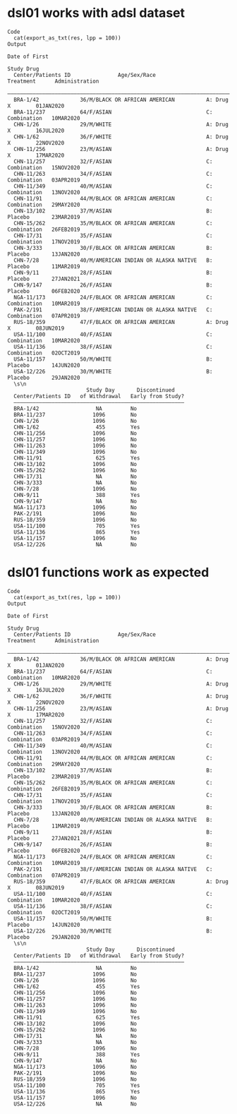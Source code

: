 # dsl01 works with adsl dataset

    Code
      cat(export_as_txt(res, lpp = 100))
    Output
                                                                                    Date of First 
                                                                                      Study Drug  
      Center/Patients ID               Age/Sex/Race                  Treatment      Administration
      ————————————————————————————————————————————————————————————————————————————————————————————
      BRA-1/42             36/M/BLACK OR AFRICAN AMERICAN          A: Drug X        01JAN2020     
      BRA-11/237           64/F/ASIAN                              C: Combination   10MAR2020     
      CHN-1/26             29/M/WHITE                              A: Drug X        16JUL2020     
      CHN-1/62             36/F/WHITE                              A: Drug X        22NOV2020     
      CHN-11/256           23/M/ASIAN                              A: Drug X        17MAR2020     
      CHN-11/257           32/F/ASIAN                              C: Combination   15NOV2020     
      CHN-11/263           34/F/ASIAN                              C: Combination   03APR2019     
      CHN-11/349           40/M/ASIAN                              C: Combination   13NOV2020     
      CHN-11/91            44/M/BLACK OR AFRICAN AMERICAN          C: Combination   29MAY2020     
      CHN-13/102           37/M/ASIAN                              B: Placebo       23MAR2019     
      CHN-15/262           35/M/BLACK OR AFRICAN AMERICAN          C: Combination   26FEB2019     
      CHN-17/31            35/F/ASIAN                              C: Combination   17NOV2019     
      CHN-3/333            30/F/BLACK OR AFRICAN AMERICAN          B: Placebo       13JAN2020     
      CHN-7/28             40/M/AMERICAN INDIAN OR ALASKA NATIVE   B: Placebo       11MAR2019     
      CHN-9/11             28/F/ASIAN                              B: Placebo       27JAN2021     
      CHN-9/147            26/F/ASIAN                              B: Placebo       06FEB2020     
      NGA-11/173           24/F/BLACK OR AFRICAN AMERICAN          C: Combination   10MAR2019     
      PAK-2/191            38/F/AMERICAN INDIAN OR ALASKA NATIVE   C: Combination   07APR2019     
      RUS-18/359           47/F/BLACK OR AFRICAN AMERICAN          A: Drug X        08JUN2019     
      USA-11/100           40/F/ASIAN                              C: Combination   10MAR2020     
      USA-11/136           38/F/ASIAN                              C: Combination   02OCT2019     
      USA-11/157           50/M/WHITE                              B: Placebo       14JUN2020     
      USA-12/226           30/M/WHITE                              B: Placebo       29JAN2020     
      \s\n                                                      
                             Study Day       Discontinued   
      Center/Patients ID   of Withdrawal   Early from Study?
      ——————————————————————————————————————————————————————
      BRA-1/42                  NA         No               
      BRA-11/237               1096        No               
      CHN-1/26                 1096        No               
      CHN-1/62                  455        Yes              
      CHN-11/256               1096        No               
      CHN-11/257               1096        No               
      CHN-11/263               1096        No               
      CHN-11/349               1096        No               
      CHN-11/91                 625        Yes              
      CHN-13/102               1096        No               
      CHN-15/262               1096        No               
      CHN-17/31                 NA         No               
      CHN-3/333                 NA         No               
      CHN-7/28                 1096        No               
      CHN-9/11                  388        Yes              
      CHN-9/147                 NA         No               
      NGA-11/173               1096        No               
      PAK-2/191                1096        No               
      RUS-18/359               1096        No               
      USA-11/100                705        Yes              
      USA-11/136                865        Yes              
      USA-11/157               1096        No               
      USA-12/226                NA         No               

# dsl01 functions work as expected

    Code
      cat(export_as_txt(res, lpp = 100))
    Output
                                                                                    Date of First 
                                                                                      Study Drug  
      Center/Patients ID               Age/Sex/Race                  Treatment      Administration
      ————————————————————————————————————————————————————————————————————————————————————————————
      BRA-1/42             36/M/BLACK OR AFRICAN AMERICAN          A: Drug X        01JAN2020     
      BRA-11/237           64/F/ASIAN                              C: Combination   10MAR2020     
      CHN-1/26             29/M/WHITE                              A: Drug X        16JUL2020     
      CHN-1/62             36/F/WHITE                              A: Drug X        22NOV2020     
      CHN-11/256           23/M/ASIAN                              A: Drug X        17MAR2020     
      CHN-11/257           32/F/ASIAN                              C: Combination   15NOV2020     
      CHN-11/263           34/F/ASIAN                              C: Combination   03APR2019     
      CHN-11/349           40/M/ASIAN                              C: Combination   13NOV2020     
      CHN-11/91            44/M/BLACK OR AFRICAN AMERICAN          C: Combination   29MAY2020     
      CHN-13/102           37/M/ASIAN                              B: Placebo       23MAR2019     
      CHN-15/262           35/M/BLACK OR AFRICAN AMERICAN          C: Combination   26FEB2019     
      CHN-17/31            35/F/ASIAN                              C: Combination   17NOV2019     
      CHN-3/333            30/F/BLACK OR AFRICAN AMERICAN          B: Placebo       13JAN2020     
      CHN-7/28             40/M/AMERICAN INDIAN OR ALASKA NATIVE   B: Placebo       11MAR2019     
      CHN-9/11             28/F/ASIAN                              B: Placebo       27JAN2021     
      CHN-9/147            26/F/ASIAN                              B: Placebo       06FEB2020     
      NGA-11/173           24/F/BLACK OR AFRICAN AMERICAN          C: Combination   10MAR2019     
      PAK-2/191            38/F/AMERICAN INDIAN OR ALASKA NATIVE   C: Combination   07APR2019     
      RUS-18/359           47/F/BLACK OR AFRICAN AMERICAN          A: Drug X        08JUN2019     
      USA-11/100           40/F/ASIAN                              C: Combination   10MAR2020     
      USA-11/136           38/F/ASIAN                              C: Combination   02OCT2019     
      USA-11/157           50/M/WHITE                              B: Placebo       14JUN2020     
      USA-12/226           30/M/WHITE                              B: Placebo       29JAN2020     
      \s\n                                                      
                             Study Day       Discontinued   
      Center/Patients ID   of Withdrawal   Early from Study?
      ——————————————————————————————————————————————————————
      BRA-1/42                  NA         No               
      BRA-11/237               1096        No               
      CHN-1/26                 1096        No               
      CHN-1/62                  455        Yes              
      CHN-11/256               1096        No               
      CHN-11/257               1096        No               
      CHN-11/263               1096        No               
      CHN-11/349               1096        No               
      CHN-11/91                 625        Yes              
      CHN-13/102               1096        No               
      CHN-15/262               1096        No               
      CHN-17/31                 NA         No               
      CHN-3/333                 NA         No               
      CHN-7/28                 1096        No               
      CHN-9/11                  388        Yes              
      CHN-9/147                 NA         No               
      NGA-11/173               1096        No               
      PAK-2/191                1096        No               
      RUS-18/359               1096        No               
      USA-11/100                705        Yes              
      USA-11/136                865        Yes              
      USA-11/157               1096        No               
      USA-12/226                NA         No               


